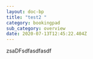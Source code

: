 ```yaml
---
layout: doc-bp
title: "test2 "
category: bookingpad
sub_category: overview
date: 2020-07-13T12:45:22.404Z
---
```

zsaDFsdfasdfasdf